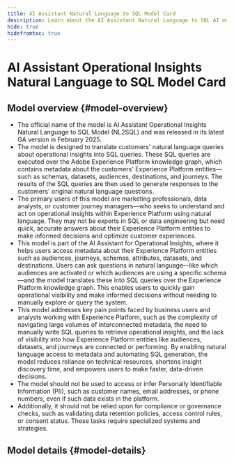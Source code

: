 ```yaml
---
title: AI Assistant Natural Language to SQL Model Card
description: Learn about the AI Assistant Natural Language to SQL AI model.
hide: true
hidefromtoc: true
---
```

# AI Assistant Operational Insights Natural Language to SQL Model Card

## Model overview {#model-overview}

* The official name of the model is AI Assistant Operational Insights Natural Language to SQL Model (NL2SQL) and was released in its latest GA version in February 2025.
* The model is designed to translate customers' natural language queries about operational insights into SQL queries. These SQL queries are executed over the Adobe Experience Platform knowledge graph, which contains metadata about the customers' Experience Platform entities—such as schemas, datasets, audiences, destinations, and journeys. The results of the SQL queries are then used to generate responses to the customers' original natural language questions.
* The primary users of this model are marketing professionals, data analysts, or customer journey managers—who seeks to understand and act on operational insights within Experience Platform using natural language. They may not be experts in SQL or data engineering but need quick, accurate answers about their Experience Platform entities to make informed decisions and optimize customer experiences.
* This model is part of the AI Assistant for Operational Insights, where it helps users access metadata about their Experience Platform entities such as audiences, journeys, schemas, attributes, datasets, and destinations. Users can ask questions in natural language—like which audiences are activated or which audiences are using a specific schema—and the model translates these into SQL queries over the Experience Platform knowledge graph. This enables users to quickly gain operational visibility and make informed decisions without needing to manually explore or query the system.
* This model addresses key pain points faced by business users and analysts working with Experience Platform, such as the complexity of navigating large volumes of interconnected metadata, the need to manually write SQL queries to retrieve operational insights, and the lack of visibility into how Experience Platform entities like audiences, datasets, and journeys are connected or performing. By enabling natural language access to metadata and automating SQL generation, the model reduces reliance on technical resources, shortens insight discovery time, and empowers users to make faster, data-driven decisions.
* The model should not be used to access or infer Personally Identifiable Information (PII), such as customer names, email addresses, or phone numbers, even if such data exists in the platform. 
* Additionally, it should not be relied upon for compliance or governance checks, such as validating data retention policies, access control rules, or consent status. These tasks require specialized systems and strategies. 

## Model details {#model-details}

